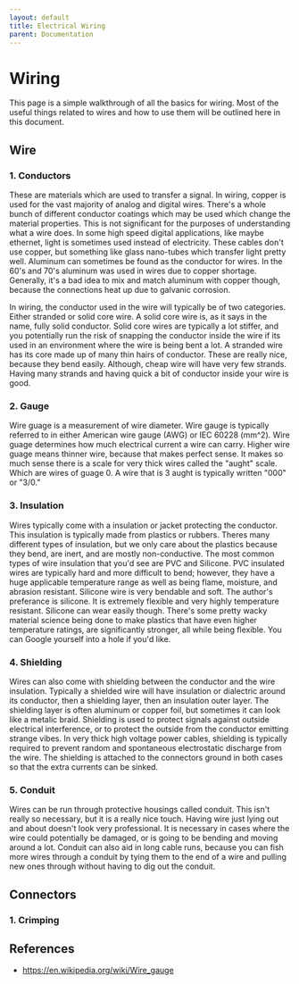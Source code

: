 ```yaml
---
layout: default
title: Electrical Wiring
parent: Documentation
---
```

# Wiring

This page is a simple walkthrough of all the basics for wiring. Most of the useful things related to wires and how to use them will be outlined here in this document.

## Wire

### 1. Conductors

These are materials which are used to transfer a signal. In wiring, copper is used for the vast majority of analog and digital wires. There's a whole bunch of different conductor coatings which may be used which change the material properties. This is not significant for the purposes of understanding what a wire does. In some high speed digital applications, like maybe ethernet, light is sometimes used instead of electricity. These cables don't use copper, but something like glass nano-tubes which transfer light pretty well. Aluminum can sometimes be found as the conductor for wires. In the 60's and 70's aluminum was used in wires due to copper shortage. Generally, it's a bad idea to mix and match aluminum with copper though, because the connections heat up due to galvanic corrosion.

In wiring, the conductor used in the wire will typically be of two categories. Either stranded or solid core wire. A solid core wire is, as it says in the name, fully solid conductor. Solid core wires are typically a lot stiffer, and you potentially run the risk of snapping the conductor inside the wire if its used in an environment where the wire is being bent a lot. A stranded wire has its core made up of many thin hairs of conductor. These are really nice, because they bend easily. Although, cheap wire will have very few strands. Having many strands and having quick a bit of conductor inside your wire is good.

### 2. Gauge

Wire guage is a measurement of wire diameter. Wire gauge is typically referred to in either American wire gauge (AWG) or IEC 60228 (mm^2). Wire guage determines how much electrical current a wire can carry. Higher wire guage means thinner wire, because that makes perfect sense. It makes so much sense there is a scale for very thick wires called the "aught" scale. Which are wires of guage 0. A wire that is 3 aught is typically written "000" or "3/0."

### 3. Insulation

Wires typically come with a insulation or jacket protecting the conductor. This insulation is typically made from plastics or rubbers. Theres many different types of insulation, but we only care about the plastics because they bend, are inert, and are mostly non-conductive. The most common types of wire insulation that you'd see are PVC and Silicone. PVC insulated wires are typically hard and more difficult to bend; however, they have a huge applicable temperature range as well as being flame, moisture, and abrasion resistant. Silicone wire is very bendable and soft. The author's preferance is silicone. It is extremely flexible and very highly temperature resistant. Silicone can wear easily though. There's some pretty wacky material science being done to make plastics that have even higher temperature ratings, are significantly stronger, all while being flexible. You can Google yourself into a hole if you'd like.

### 4. Shielding

Wires can also come with shielding between the conductor and the wire insulation. Typically a shielded wire will have insulation or dialectric around its conductor, then a shielding layer, then an insulation outer layer. The shielding layer is often aluminum or copper foil, but sometimes it can look like a metalic braid. Shielding is used to protect signals against outside electrical interference, or to protect the outside from the conductor emitting strange vibes. In very thick high voltage power cables, shielding is typically required to prevent random and spontaneous electrostatic discharge from the wire. The shielding is attached to the connectors ground in both cases so that the extra currents can be sinked.

### 5. Conduit

Wires can be run through protective housings called conduit. This isn't really so necessary, but it is a really nice touch. Having wire just lying out and about doesn't look very professional. It is necessary in cases where the wire could potentially be damaged, or is going to be bending and moving around a lot. Conduit can also aid in long cable runs, because you can fish more wires through a conduit by tying them to the end of a wire and pulling new ones through without having to dig out the conduit.

## Connectors

### 1. Crimping



## References
* https://en.wikipedia.org/wiki/Wire_gauge